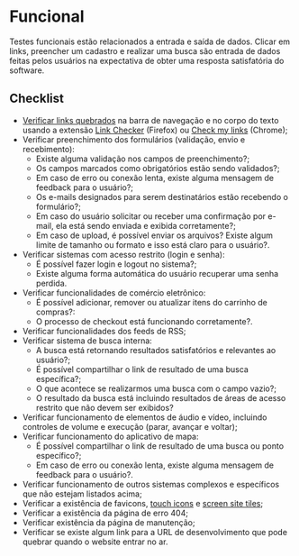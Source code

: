 # Funcional
Testes funcionais estão relacionados a entrada e saída de dados. Clicar em links, preencher um cadastro e realizar uma busca são entrada de dados feitas pelos usuários na expectativa de obter uma resposta satisfatória do software.

## Checklist
* [Verificar links quebrados](https://github.com/a2comunicacao/metodologia/blob/master/manutencao-evolutiva/manutencao-evolutiva.md#verifica%C3%A7%C3%A3o-de-links) na barra de navegação e no corpo do texto usando a extensão [Link Checker](https://addons.mozilla.org/pt-br/firefox/addon/linkchecker/) (Firefox) ou [Check my links](https://chrome.google.com/webstore/detail/check-my-links/ojkcdipcgfaekbeaelaapakgnjflfglf/) (Chrome);
* Verificar preenchimento dos formulários (validação, envio e recebimento):
	* Existe alguma validação nos campos de preenchimento?;
	* Os campos marcados como obrigatórios estão sendo validados?;
	* Em caso de erro ou conexão lenta, existe alguma mensagem de feedback para o usuário?;
	* Os e-mails designados para serem destinatários estão recebendo o formulário?;
	* Em caso do usuário solicitar ou receber uma confirmação por e-mail, ela está sendo enviada e exibida corretamente?;
	* Em caso de upload, é possível enviar os arquivos? Existe algum limite de tamanho ou formato e isso está claro para o usuário?.
* Verificar sistemas com acesso restrito (login e senha):
	* É possível fazer login e logout no sistema?;
	* Existe alguma forma automática do usuário recuperar uma senha perdida.
* Verificar funcionalidades de comércio eletrônico:
	* É possível adicionar, remover ou atualizar itens do carrinho de compras?:
	* O processo de checkout está funcionando corretamente?.
* Verificar funcionalidades dos feeds de RSS;
* Verificar sistema de busca interna:
	* A busca está retornando resultados satisfatórios e relevantes ao usuário?;
	* É possível compartilhar o link de resultado de uma busca específica?;
	* O que acontece se realizarmos uma busca com o campo vazio?;
	* O resultado da busca está incluindo resultados de áreas de acesso restrito que não devem ser exibidos?
* Verificar funcionamento de elementos de áudio e vídeo, incluindo controles de volume e execução (parar, avançar e voltar);
* Verificar funcionamento do aplicativo de mapa:
	* É possível compartilhar o link de resultado de uma busca ou ponto específico?;
	* Em caso de erro ou conexão lenta, existe alguma mensagem de feedback para o usuário?.
* Verificar funcionamento de outros sistemas complexos e específicos que não estejam listados acima;
* Verificar a existência de favicons, [touch icons](http://mathiasbynens.be/notes/touch-icons) e [screen site tiles](http://www.buildmypinnedsite.com/);
* Verificar a existência da página de erro 404;
* Verificar existência da página de manutenção;
* Verificar se existe algum link para a URL de desenvolvimento que pode quebrar quando o website entrar no ar.
